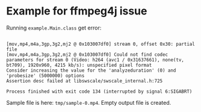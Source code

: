 # Example for ffmpeg4j issue

Running `example.Main.class` get error:

```shell

[mov,mp4,m4a,3gp,3g2,mj2 @ 0x103007df0] stream 0, offset 0x30: partial file
[mov,mp4,m4a,3gp,3g2,mj2 @ 0x103007df0] Could not find codec parameters for stream 0 (Video: h264 (avc1 / 0x31637661), none(tv, bt709), 1920x960, 4215 kb/s): unspecified pixel format
Consider increasing the value for the 'analyzeduration' (0) and 'probesize' (5000000) options
Assertion desc failed at libswscale/swscale_internal.h:725

Process finished with exit code 134 (interrupted by signal 6:SIGABRT)

```

Sample file is here: `tmp/sample-0.mp4`.
Empty output file is created. 